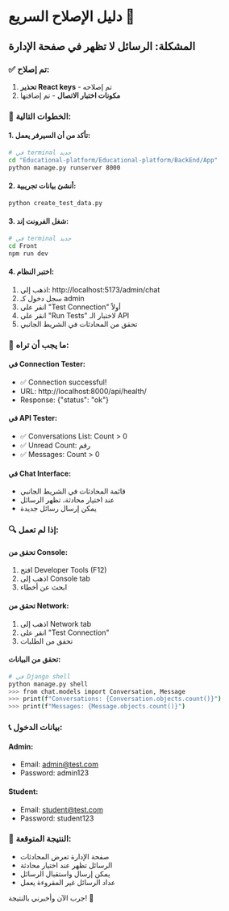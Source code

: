 # دليل الإصلاح السريع 🚀

## المشكلة: الرسائل لا تظهر في صفحة الإدارة

### ✅ تم إصلاح:
1. **تحذير React keys** - تم إصلاحه
2. **مكونات اختبار الاتصال** - تم إضافتها

### 🔧 الخطوات التالية:

#### 1. تأكد من أن السيرفر يعمل:
```bash
# في terminal جديد
cd "Educational-platform/Educational-platform/BackEnd/App"
python manage.py runserver 8000
```

#### 2. أنشئ بيانات تجريبية:
```bash
python create_test_data.py
```

#### 3. شغل الفرونت إند:
```bash
# في terminal جديد
cd Front
npm run dev
```

#### 4. اختبر النظام:
1. اذهب إلى: http://localhost:5173/admin/chat
2. سجل دخول كـ admin
3. انقر على "Test Connection" أولاً
4. انقر على "Run Tests" لاختبار الـ API
5. تحقق من المحادثات في الشريط الجانبي

### 🎯 ما يجب أن تراه:

#### في Connection Tester:
- ✅ Connection successful!
- URL: http://localhost:8000/api/health/
- Response: {"status": "ok"}

#### في API Tester:
- ✅ Conversations List: Count > 0
- ✅ Unread Count: رقم
- ✅ Messages: Count > 0

#### في Chat Interface:
- قائمة المحادثات في الشريط الجانبي
- عند اختيار محادثة، تظهر الرسائل
- يمكن إرسال رسائل جديدة

### 🔍 إذا لم تعمل:

#### تحقق من Console:
1. افتح Developer Tools (F12)
2. اذهب إلى Console tab
3. ابحث عن أخطاء

#### تحقق من Network:
1. اذهب إلى Network tab
2. انقر على "Test Connection"
3. تحقق من الطلبات

#### تحقق من البيانات:
```bash
# في Django shell
python manage.py shell
>>> from chat.models import Conversation, Message
>>> print(f"Conversations: {Conversation.objects.count()}")
>>> print(f"Messages: {Message.objects.count()}")
```

### 📞 بيانات الدخول:

#### Admin:
- Email: admin@test.com
- Password: admin123

#### Student:
- Email: student@test.com
- Password: student123

### 🎉 النتيجة المتوقعة:
- صفحة الإدارة تعرض المحادثات
- الرسائل تظهر عند اختيار محادثة
- يمكن إرسال واستقبال الرسائل
- عداد الرسائل غير المقروءة يعمل

جرب الآن وأخبرني بالنتيجة! 🚀


